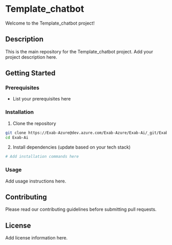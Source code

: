 # Template_chatbot

Welcome to the Template_chatbot project!

## Description

This is the main repository for the Template_chatbot project. Add your project description here.

## Getting Started

### Prerequisites

- List your prerequisites here

### Installation

1. Clone the repository
```bash
git clone https://Exab-Azure@dev.azure.com/Exab-Azure/Exab-Ai/_git/Exab-Ai
cd Exab-Ai
```

2. Install dependencies (update based on your tech stack)
```bash
# Add installation commands here
```

### Usage

Add usage instructions here.

## Contributing

Please read our contributing guidelines before submitting pull requests.

## License

Add license information here.


